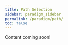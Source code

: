 ```yaml
---
title: Path Selection
sidebar: paradigm_sidebar
permalink: /paradigm/path/
toc: false
---
```


Content coming soon!

